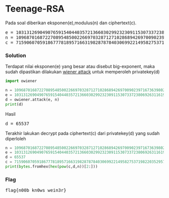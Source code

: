 <h1><b>Teenage-RSA</b></h1>

<p>Pada soal diberikan eksponen(e),modulus(n) dan ciphertext(c).
<pre>
e = 10313126904907659154044035721366030299232309115307337238069263116199564176949082532958372172524781222401197622749859873567807461466595706294618003558061807305009089579192976992088381679811566030775373564473171308640498756926134368136999882295511187054033765297409191882443609170411704473261992833838123818561
n = 109687016872270895485002266970328712710286894269700902397167363980261414713520289185733988489249689544386122785160267207726938916283070886632648506845942355973707843524843601791935989196521515362641012890949012806874239146986434010907679833739235439641970444255192335936390330185114634466512110682757108170303
c = 71590607059186777818957166319828787840306992214958275371982203529578363247249845070620617534553148727816093542187742422219943944747513547452225620817227273969039932645530302854206651731871640492355839988722949909574685301949513419525136580754680040108385725488914151403389090805600902604630725382211461145325
</pre>
<h3><b>Solution</b></h3>
<p>Terdapat nilai eksponen(e) yang besar atau disebut big-exponent, maka sudah dipastikan dilakukan <a href="https://en.wikipedia.org/wiki/Wiener%27s_attack">wiener attack</a>
untuk memperoleh privatekey(d)

```python
import owiener

n = 109687016872270895485002266970328712710286894269700902397167363980261414713520289185733988489249689544386122785160267207726938916283070886632648506845942355973707843524843601791935989196521515362641012890949012806874239146986434010907679833739235439641970444255192335936390330185114634466512110682757108170303
e = 10313126904907659154044035721366030299232309115307337238069263116199564176949082532958372172524781222401197622749859873567807461466595706294618003558061807305009089579192976992088381679811566030775373564473171308640498756926134368136999882295511187054033765297409191882443609170411704473261992833838123818561
d = owiener.attack(e, n)
print(d)
```
<p>Hasil<p>
<pre>
d = 65537
</pre>

<p>Terakhir lakukan decrypt pada ciphertext(c) dari privatekey(d) yang sudah diperloleh</p>

```python
n = 109687016872270895485002266970328712710286894269700902397167363980261414713520289185733988489249689544386122785160267207726938916283070886632648506845942355973707843524843601791935989196521515362641012890949012806874239146986434010907679833739235439641970444255192335936390330185114634466512110682757108170303
e = 10313126904907659154044035721366030299232309115307337238069263116199564176949082532958372172524781222401197622749859873567807461466595706294618003558061807305009089579192976992088381679811566030775373564473171308640498756926134368136999882295511187054033765297409191882443609170411704473261992833838123818561
d = 65537
c = 71590607059186777818957166319828787840306992214958275371982203529578363247249845070620617534553148727816093542187742422219943944747513547452225620817227273969039932645530302854206651731871640492355839988722949909574685301949513419525136580754680040108385725488914151403389090805600902604630725382211461145325
print(bytes.fromhex(hex(pow(c,d,n))[2:]))
```
<h3><b>Flag</b></h3>
<pre>
flag{n00b_kn0ws_wein3r}
</pre>
